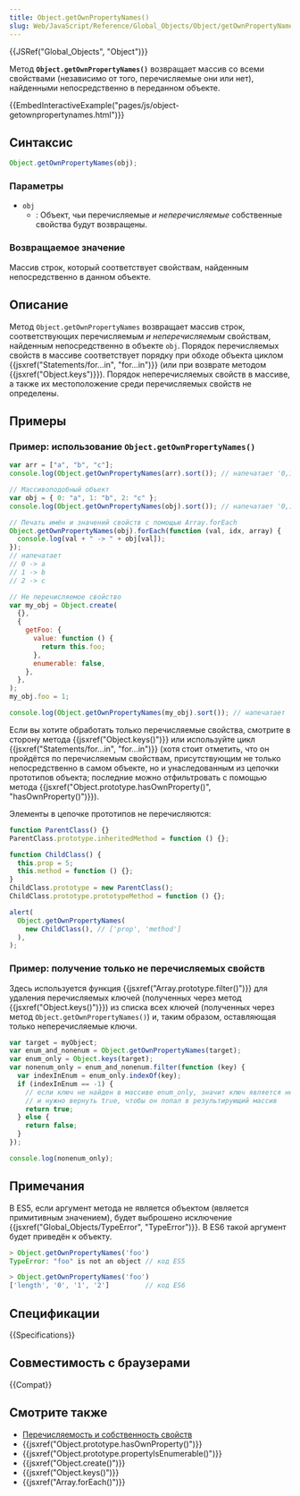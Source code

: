 ```yaml
---
title: Object.getOwnPropertyNames()
slug: Web/JavaScript/Reference/Global_Objects/Object/getOwnPropertyNames
---
```


{{JSRef("Global_Objects", "Object")}}

Метод **`Object.getOwnPropertyNames()`** возвращает массив со всеми свойствами (независимо от того, перечисляемые они или нет), найденными непосредственно в переданном объекте.

{{EmbedInteractiveExample("pages/js/object-getownpropertynames.html")}}

## Синтаксис

```js
Object.getOwnPropertyNames(obj);
```

### Параметры

- `obj`
  - : Объект, чьи перечисляемые _и неперечисляемые_ собственные свойства будут возвращены.

### Возвращаемое значение

Массив строк, который соответствует свойствам, найденным непосредственно в данном объекте.

## Описание

Метод `Object.getOwnPropertyNames` возвращает массив строк, соответствующих перечисляемым _и неперечисляемым_ свойствам, найденным непосредственно в объекте `obj`. Порядок перечисляемых свойств в массиве соответствует порядку при обходе объекта циклом {{jsxref("Statements/for...in", "for...in")}} (или при возврате методом {{jsxref("Object.keys")}}). Порядок неперечисляемых свойств в массиве, а также их местоположение среди перечисляемых свойств не определены.

## Примеры

### Пример: использование `Object.getOwnPropertyNames()`

```js
var arr = ["a", "b", "c"];
console.log(Object.getOwnPropertyNames(arr).sort()); // напечатает '0,1,2,length'

// Массивоподобный объект
var obj = { 0: "a", 1: "b", 2: "c" };
console.log(Object.getOwnPropertyNames(obj).sort()); // напечатает '0,1,2'

// Печать имён и значений свойств с помощью Array.forEach
Object.getOwnPropertyNames(obj).forEach(function (val, idx, array) {
  console.log(val + " -> " + obj[val]);
});
// напечатает
// 0 -> a
// 1 -> b
// 2 -> c

// Не перечисляемое свойство
var my_obj = Object.create(
  {},
  {
    getFoo: {
      value: function () {
        return this.foo;
      },
      enumerable: false,
    },
  },
);
my_obj.foo = 1;

console.log(Object.getOwnPropertyNames(my_obj).sort()); // напечатает 'foo,getFoo'
```

Если вы хотите обработать только перечисляемые свойства, смотрите в сторону метода {{jsxref("Object.keys()")}} или используйте цикл {{jsxref("Statements/for...in", "for...in")}} (хотя стоит отметить, что он пройдётся по перечисляемым свойствам, присутствующим не только непосредственно в самом объекте, но и унаследованным из цепочки прототипов объекта; последние можно отфильтровать с помощью метода {{jsxref("Object.prototype.hasOwnProperty()", "hasOwnProperty()")}}).

Элементы в цепочке прототипов не перечисляются:

```js
function ParentClass() {}
ParentClass.prototype.inheritedMethod = function () {};

function ChildClass() {
  this.prop = 5;
  this.method = function () {};
}
ChildClass.prototype = new ParentClass();
ChildClass.prototype.prototypeMethod = function () {};

alert(
  Object.getOwnPropertyNames(
    new ChildClass(), // ['prop', 'method']
  ),
);
```

### Пример: получение только не перечисляемых свойств

Здесь используется функция {{jsxref("Array.prototype.filter()")}} для удаления перечисляемых ключей (полученных через метод {{jsxref("Object.keys()")}}) из списка всех ключей (полученных через метод `Object.getOwnPropertyNames()`) и, таким образом, оставляющая только неперечисляемые ключи.

```js
var target = myObject;
var enum_and_nonenum = Object.getOwnPropertyNames(target);
var enum_only = Object.keys(target);
var nonenum_only = enum_and_nonenum.filter(function (key) {
  var indexInEnum = enum_only.indexOf(key);
  if (indexInEnum == -1) {
    // если ключ не найден в массиве enum_only, значит ключ является не перечисляемым
    // и нужно вернуть true, чтобы он попал в результирующий массив
    return true;
  } else {
    return false;
  }
});

console.log(nonenum_only);
```

## Примечания

В ES5, если аргумент метода не является объектом (является примитивным значением), будет выброшено исключение {{jsxref("Global_Objects/TypeError", "TypeError")}}. В ES6 такой аргумент будет приведён к объекту.

```js
> Object.getOwnPropertyNames('foo')
TypeError: "foo" is not an object // код ES5

> Object.getOwnPropertyNames('foo')
['length', '0', '1', '2']         // код ES6
```

## Спецификации

{{Specifications}}

## Совместимость с браузерами

{{Compat}}

## Смотрите также

- [Перечисляемость и собственность свойств](/ru/docs/Enumerability_and_ownership_of_properties)
- {{jsxref("Object.prototype.hasOwnProperty()")}}
- {{jsxref("Object.prototype.propertyIsEnumerable()")}}
- {{jsxref("Object.create()")}}
- {{jsxref("Object.keys()")}}
- {{jsxref("Array.forEach()")}}
